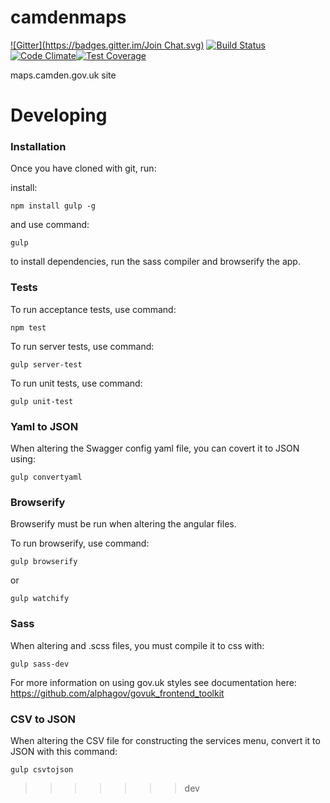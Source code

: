 camdenmaps
==========
[![Gitter](https://badges.gitter.im/Join Chat.svg)](https://gitter.im/foundersandcoders/camdenmaps?utm_source=badge&utm_medium=badge&utm_campaign=pr-badge&utm_content=badge) [![Build Status](https://travis-ci.org/foundersandcoders/camdenmaps.svg?branch=master)](https://travis-ci.org/foundersandcoders/camdenmaps) [![Code Climate](https://codeclimate.com/github/foundersandcoders/camdenmaps/badges/gpa.svg)](https://codeclimate.com/github/foundersandcoders/camdenmaps)[![Test Coverage](https://codeclimate.com/github/foundersandcoders/camdenmaps/badges/coverage.svg)](https://codeclimate.com/github/foundersandcoders/camdenmaps)

 
maps.camden.gov.uk site

# Developing

### Installation

Once you have cloned with git, run:

install:
```
npm install gulp -g
```

and use command:

```
gulp 
```

to install dependencies, run the sass compiler and browserify the app.

### Tests

To run acceptance tests, use command: 
```
npm test
```

To run server tests, use command: 
```
gulp server-test
```

To run unit tests, use command: 
```
gulp unit-test
```
### Yaml to JSON

When altering the Swagger config yaml file, you can covert it to JSON using:

```
gulp convertyaml
```

### Browserify

Browserify must be run when altering the angular files. 

To run browserify, use command: 

```
gulp browserify
```

or
```
gulp watchify
```

### Sass

When altering and .scss files, you must compile it to css with:

```
gulp sass-dev
```

For more information on using gov.uk styles see documentation here: https://github.com/alphagov/govuk_frontend_toolkit

### CSV to JSON

When altering the CSV file for constructing the services menu, convert it to JSON with this command:
```
gulp csvtojson
```
>>>>>>> dev


